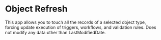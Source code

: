 # Object Refresh
This app allows you to touch all the records of a selected object type, forcing update execution of triggers, workflows, and validation rules. Does not modify any data other than LastModifiedDate.
